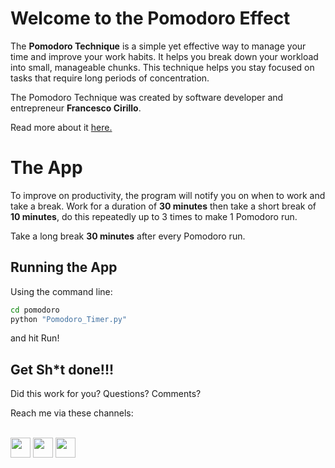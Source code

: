 
# Welcome to the Pomodoro Effect

The **Pomodoro Technique** is a simple yet effective way to manage your time and improve your work habits. It helps you break down your workload into small, manageable chunks. This technique helps you stay focused on tasks that require long periods of concentration.

The Pomodoro Technique was created by software developer and entrepreneur **Francesco Cirillo**.

Read more about it [here.](https://medium.com/the-crossover-cast/the-pomodoro-technique-the-tomato-inspired-productivity-philosophy-ad3ba4cb2cfe)


# The App

To improve on productivity, the program will notify you on when to work and take a break. Work for a duration of **30 minutes** then take a short break of **10 minutes**, do this repeatedly up to 3 times to make 1 Pomodoro run. 

Take a long break **30 minutes** after every Pomodoro run.

## Running the App

Using the command line:
```bash
cd pomodoro
python "Pomodoro_Timer.py"
```
and hit Run!

## Get Sh*t done!!!
Did this work for you? Questions? Comments?

Reach me via these channels:

<br/>
<a href="https://github.com/JosefEmu"><img src="https://github.githubassets.com/images/modules/logos_page/GitHub-Mark.png" width=32px></a>  <a href="https://twitter.com/JosefEmu"><img src="https://upload.wikimedia.org/wikipedia/en/thumb/9/9f/Twitter_bird_logo_2012.svg/300px-Twitter_bird_logo_2012.svg.png" width=32px></a>  <a href="https://fb.com/JosefEmu](https://fb.com/JosefEmu"><img src="https://upload.wikimedia.org/wikipedia/commons/thumb/5/51/Facebook_f_logo_%282019%29.svg/600px-Facebook_f_logo_%282019%29.svg.png" width=32px></a>
